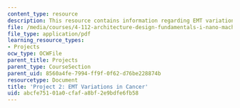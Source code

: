 ```yaml
---
content_type: resource
description: This resource contains information regarding EMT variations in cancer.
file: /media/courses/4-112-architecture-design-fundamentals-i-nano-machines-fall-2012/abcfe75101a0cfafa8bf2e9bdfe6fb58_MIT4_112F12_Doc_Ex2.pdf
file_type: application/pdf
learning_resource_types:
- Projects
ocw_type: OCWFile
parent_title: Projects
parent_type: CourseSection
parent_uid: 8560a4fe-7994-ff9f-0f62-d76be228874b
resourcetype: Document
title: 'Project 2: EMT Variations in Cancer'
uid: abcfe751-01a0-cfaf-a8bf-2e9bdfe6fb58
---
```

